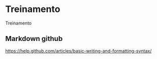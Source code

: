 # Treinamento
Treinamento

## Markdown github
https://help.github.com/articles/basic-writing-and-formatting-syntax/
